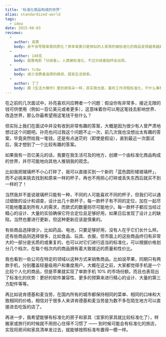 ```yaml
---
title: '标准化商品构成的世界'
alias: standardized-world
tags:
  - idea
date: 2015-08-03
reviews:
  -
    author: 高策
    body: 会不会导致审美同质化？原本审美只是相似的人渐渐的被标准化的商品变得越来越趋同。
  -
    author: 140克
    body: 就像电影「分歧者」，人类被标准化，不过分歧者始终会出现。
  -
    author: tcdw
    body: 减少消费者选择的麻烦，提高生活效率。
  -
    author: 丁丁
    body: 跟《生活大爆炸》里的谢耳朵一样，其实我也是，喜欢工作流程标准化，干什么事都希望有个作业指导书。
---
```

在之前的几次面试中，孙亮喜欢问应聘者一个问题：假设你有非常多，接近无限的钱可供使用（例如一百亿美元或者更多），这意味着你可以用这笔钱去影响世界、改造世界，那么你最希望用这笔钱干些什么？

但实际上我们在面试中并没有收到非常有趣的答案，大概是因为很少有人曾严肃地想过这个问题吧。孙亮也问过我这个问题不止一次，前几次我也没想出太有趣的答案，毕竟突然给我一笔钱，还是有点迷茫的（即使是假设），直到最近一次面试后，我才想到了一个比较有趣的答案。

如果我有一百亿美元的话，我要在我生活可及的地方，创建一个由标准化商品构成的世界，并尽可能地向其他人推销我的观念。

比如我把玻璃杯不小心打碎了，我可以直接买到一个新的「蓝色圆形矮玻璃杯」，而不必挑来挑去找到和原来一样的杯子，再也不用担心打碎或丢失东西后就买不到一样的了！

当然我并不是说玻璃杯只能有一种，不同的人可能喜欢不同的杯子，但我们可以通过细致的设计和调查，设计出几十款杯子，每一款杯子有不同的定位，加在一起尽可能地覆盖到所有人的需求，而款式的数量则尽可能地少。每一款杯子都应当经过精心的设计、大量的实验确保它符合定位且足够好用，如果日后发现了设计上的缺陷，当然也要进行更新，但这种更新应该是慎重的。

有些商品选择很少，比如药品、电池，只要足够好用，没有人在乎它们长什么样。还有些商品则选择很多，比如食品、玩具、衣服，但市面上的这些商品终归有非常大的一部分是劣质的或重复的，也可以对它们进行适当的标准化，可以根据价格划分几个档次，在每个档次内的商品拥有着大致接近的质量和性价比。

我也看到一些公司在特定的领域以这种方式来销售商品。比如说苹果，同期只有两款手机，分别覆盖轻量级用户和重度用户。大概在这之前，大家都觉得手机是一个比较个人化的商品，但是苹果就实现了单款手机 10% 的市场份额。而且也表现出了标准化的优势：更好的软件兼容性、更多的预算来进行精心的设计、大量的第三方配件等等。

再比如说肯德基和麦当劳，在国内所有的城市都保持相同的菜单、相同的口味和大致相同的价格，相信对于很多人来讲肯德基和麦当劳是为数不多在陌生地方可以直接进去吃饭的店了。

再进一步，我希望能够有标准化的房子和家具（宜家的家具就比较标准化了），样搬家或旅行的时候就不用担心住得不习惯了 —— 到时候可能会有标准化的旅店，实现将房间和家具清单发过去，就能够按照标准布置得一模一样。
